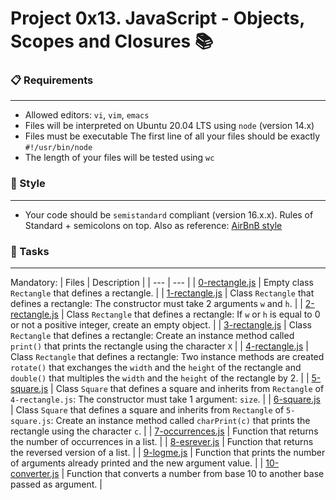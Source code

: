 # Project 0x13. JavaScript - Objects, Scopes and Closures 📚

### 📋 Requirements
***
* Allowed editors: `vi`, `vim`, `emacs`
* Files  will be interpreted on Ubuntu 20.04 LTS using `node` (version 14.x)
* Files must be executable
The first line of all your files should be exactly `#!/usr/bin/node`
* The length of your files will be tested using `wc`

### 🎨 Style
***
* Your code should be `semistandard` compliant (version 16.x.x). Rules of Standard + semicolons on top. Also as reference: [AirBnB style](https://github.com/airbnb/javascript)

### 🎯 Tasks
***
Mandatory:
| Files | Description |
| --- | --- |
| [0-rectangle.js](https://github.com/nitaly31/holbertonschool-higher_level_programming/blob/master/0x13-javascript_objects_scopes_closures/0-rectangle.js) | Empty class `Rectangle` that defines a rectangle. |
| [1-rectangle.js](https://github.com/nitaly31/holbertonschool-higher_level_programming/blob/master/0x13-javascript_objects_scopes_closures/1-rectangle.js) | Class `Rectangle` that defines a rectangle: The constructor must take 2 arguments `w` and `h`. |
| [2-rectangle.js](https://github.com/nitaly31/holbertonschool-higher_level_programming/blob/master/0x13-javascript_objects_scopes_closures/2-rectangle.js) | Class `Rectangle` that defines a rectangle: If `w` or `h` is equal to 0 or not a positive integer, create an empty object. |
| [3-rectangle.js](https://github.com/nitaly31/holbertonschool-higher_level_programming/blob/master/0x13-javascript_objects_scopes_closures/3-rectangle.js) | Class `Rectangle` that defines a rectangle: Create an instance method called `print()` that prints the rectangle using the character `X` |
| [4-rectangle.js](https://github.com/nitaly31/holbertonschool-higher_level_programming/blob/master/0x13-javascript_objects_scopes_closures/4-rectangle.js) | Class `Rectangle` that defines a rectangle: Two instance methods are created `rotate()`  that exchanges the `width` and the `height` of the rectangle and `double()` that multiples the `width` and the `height` of the rectangle by 2. |
| [5-square.js](https://github.com/nitaly31/holbertonschool-higher_level_programming/blob/master/0x13-javascript_objects_scopes_closures/5-square.js) | Class `Square` that defines a square and inherits from `Rectangle` of `4-rectangle.js`: The constructor must take 1 argument: `size`. |
| [6-square.js](https://github.com/nitaly31/holbertonschool-higher_level_programming/blob/master/0x13-javascript_objects_scopes_closures/6-square.js) | Class `Square` that defines a square and inherits from `Rectangle` of `5-square.js`: Create an instance method called `charPrint(c)` that prints the rectangle using the character `c`. |
| [7-occurrences.js](https://github.com/nitaly31/holbertonschool-higher_level_programming/blob/master/0x13-javascript_objects_scopes_closures/7-occurrences.js) | Function that returns the number of occurrences in a list.  |
| [8-esrever.js](https://github.com/nitaly31/holbertonschool-higher_level_programming/blob/master/0x13-javascript_objects_scopes_closures/8-esrever.js) | Function that returns the reversed version of a list. |
| [9-logme.js](https://github.com/nitaly31/holbertonschool-higher_level_programming/blob/master/0x13-javascript_objects_scopes_closures/9-logme.js) | Function that prints the number of arguments already printed and the new argument value.  |
| [10-converter.js](https://github.com/nitaly31/holbertonschool-higher_level_programming/blob/master/0x13-javascript_objects_scopes_closures/10-converter.js) | Function that converts a number from base 10 to another base passed as argument. |
